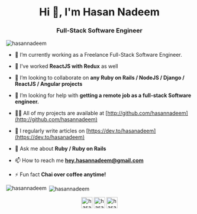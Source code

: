 <h1 align="center">Hi 👋, I'm Hasan Nadeem</h1>
<h3 align="center">Full-Stack Software Engineer</h3>

<p align="left"> <img src="https://komarev.com/ghpvc/?username=hasannadeem" alt="hasannadeem" /> </p>

- 🔭 I’m currently working as a Freelance Full-Stack Software Engineer.

- 🌱 I’ve worked **ReactJS with Redux** as well

- 👯 I’m looking to collaborate on **any Ruby on Rails / NodeJS / Django / ReactJS / Angular projects**

- 🤝 I’m looking for help with **getting a remote job as a full-stack Software engineer.**

- 👨‍💻 All of my projects are available at [http://github.com/hasannadeem](http://github.com/hasannadeem)

- 📝 I regularly write articles on [https://dev.to/hasanadeem](https://dev.to/hasanadeem)

- 💬 Ask me about **Ruby / Ruby on Rails**

- 📫 How to reach me **hey.hasannadeem@gmail.com**

- ⚡ Fun fact **Chai over coffee anytime!**

<p><img align="left" src="https://github-readme-stats.vercel.app/api/top-langs/?username=hasannadeem&layout=compact" alt="hasannadeem" /></p>

<p>&nbsp;<img align="center" src="https://github-readme-stats.vercel.app/api?username=hasannadeem&show_icons=true" alt="hasannadeem" /></p>

<p align="center">
<a href="https://dev.to/" target="blank"><img align="center" src="https://cdn.jsdelivr.net/npm/simple-icons@3.0.1/icons/dev-dot-to.svg" alt="hasanadeem" height="30" width="30" /></a>
<a href="https://twitter.com/" target="blank"><img align="center" src="https://cdn.jsdelivr.net/npm/simple-icons@3.0.1/icons/twitter.svg" alt="hasanadeem" height="30" width="30" /></a>
<a href="https://linkedin.com/" target="blank"><img align="center" src="https://cdn.jsdelivr.net/npm/simple-icons@3.0.1/icons/linkedin.svg" alt="hasanadeem" height="30" width="30" /></a>
</p>
